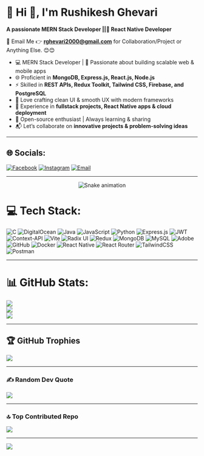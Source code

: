 # 💫 Hi 👋, I'm Rushikesh Ghevari
**A passionate MERN Stack Developer ||📱 React Native Developer**

📩 Email Me 👉 **rghevari2000@gmail.com** for Collaboration/Project or Anything Else. 😊😊

- 💻 MERN Stack Developer | 🚀 Passionate about building scalable web & mobile apps  
- 🌐 Proficient in **MongoDB, Express.js, React.js, Node.js**  
- ⚡ Skilled in **REST APIs, Redux Toolkit, Tailwind CSS, Firebase, and PostgreSQL**  
- 🎨 Love crafting clean UI & smooth UX with modern frameworks  
- 📱 Experience in **fullstack projects, React Native apps & cloud deployment**  
- 🔧 Open-source enthusiast | Always learning & sharing  
- 📬 Let’s collaborate on **innovative projects & problem-solving ideas**  

---

## 🌐 Socials:
[![Facebook](https://img.shields.io/badge/Facebook-%231877F2.svg?logo=Facebook&logoColor=white)](https://www.facebook.com/rushikesh.ghevari.3?rdid=oQLTJfdcLosJG3zI&share_url=https%3A%2F%2Fwww.facebook.com%2Fshare%2F19FeSMNhbW%2F)
[![Instagram](https://img.shields.io/badge/Instagram-%23E4405F.svg?logo=Instagram&logoColor=white)](https://instagram.com/rushikesh.ghevari) 
[![Email](https://img.shields.io/badge/Email-D14836?logo=gmail&logoColor=white)](mailto:rghevari2000@gmail.com) 

---

<!-- Snake Game Repo View -->

<div align="center">
  <img src="https://profile-readme-generator.com/assets/snake.svg" alt="Snake animation" />
</div>


# 💻 Tech Stack:
![C](https://img.shields.io/badge/c-%2300599C.svg?style=for-the-badge&logo=c&logoColor=white) 
![DigitalOcean](https://img.shields.io/badge/DigitalOcean-%230167ff.svg?style=for-the-badge&logo=digitalOcean&logoColor=white) 
![Java](https://img.shields.io/badge/java-%23ED8B00.svg?style=for-the-badge&logo=openjdk&logoColor=white) 
![JavaScript](https://img.shields.io/badge/javascript-%23323330.svg?style=for-the-badge&logo=javascript&logoColor=%23F7DF1E) 
![Python](https://img.shields.io/badge/python-3670A0?style=for-the-badge&logo=python&logoColor=ffdd54) 
![Express.js](https://img.shields.io/badge/express.js-%23404d59.svg?style=for-the-badge&logo=express&logoColor=%2361DAFB) 
![JWT](https://img.shields.io/badge/JWT-black?style=for-the-badge&logo=JSON%20web%20tokens) 
![Context-API](https://img.shields.io/badge/Context--Api-000000?style=for-the-badge&logo=react) 
![Vite](https://img.shields.io/badge/vite-%23646CFF.svg?style=for-the-badge&logo=vite&logoColor=white) 
![Radix UI](https://img.shields.io/badge/radix%20ui-161618.svg?style=for-the-badge&logo=radix-ui&logoColor=white) 
![Redux](https://img.shields.io/badge/redux-%23593d88.svg?style=for-the-badge&logo=redux&logoColor=white) 
![MongoDB](https://img.shields.io/badge/MongoDB-%234ea94b.svg?style=for-the-badge&logo=mongodb&logoColor=white) 
![MySQL](https://img.shields.io/badge/mysql-4479A1.svg?style=for-the-badge&logo=mysql&logoColor=white) 
![Adobe](https://img.shields.io/badge/adobe-%23FF0000.svg?style=for-the-badge&logo=adobe&logoColor=white) 
![GitHub](https://img.shields.io/badge/github-%23121011.svg?style=for-the-badge&logo=github&logoColor=white) 
![Docker](https://img.shields.io/badge/docker-%230db7ed.svg?style=for-the-badge&logo=docker&logoColor=white) 
![React Native](https://img.shields.io/badge/react_native-%2320232a.svg?style=for-the-badge&logo=react&logoColor=%2361DAFB) 
![React Router](https://img.shields.io/badge/React_Router-CA4245?style=for-the-badge&logo=react-router&logoColor=white) 
![TailwindCSS](https://img.shields.io/badge/tailwindcss-%2338B2AC.svg?style=for-the-badge&logo=tailwind-css&logoColor=white) 
![Postman](https://img.shields.io/badge/Postman-FF6C37?style=for-the-badge&logo=postman&logoColor=white)

---

# 📊 GitHub Stats:
![](https://github-readme-stats.vercel.app/api?username=rushya7&theme=dark&hide_border=false&include_all_commits=true&count_private=false)<br/>
![](https://nirzak-streak-stats.vercel.app/?user=rushya7&theme=dark&hide_border=false)<br/>
![](https://github-readme-stats.vercel.app/api/top-langs/?username=rushya7&theme=dark&hide_border=false&include_all_commits=true&count_private=false&layout=compact)

---

## 🏆 GitHub Trophies
![](https://github-profile-trophy.vercel.app/?username=rushya7&theme=radical&no-frame=false&no-bg=true&margin-w=4)

---

### ✍️ Random Dev Quote
![](https://quotes-github-readme.vercel.app/api?type=horizontal&theme=radical)

---

### 🔝 Top Contributed Repo
![](https://github-contributor-stats.vercel.app/api?username=rushya7&limit=5&theme=dark&combine_all_yearly_contributions=true)

---

[![](https://visitcount.itsvg.in/api?id=rushya7&icon=0&color=0)](https://visitcount.itsvg.in)

<!-- Proudly created with GPRM ( https://gprm.itsvg.in ) -->
